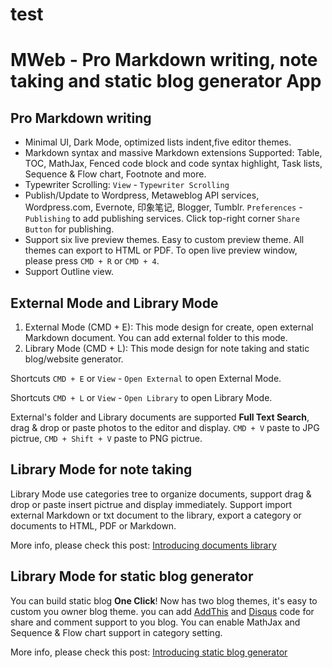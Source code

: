 # test

# MWeb - Pro Markdown writing, note taking and static blog generator App

## Pro Markdown writing

* Minimal UI, Dark Mode, optimized lists indent,five editor themes. 
* Markdown syntax and massive Markdown extensions Supported: Table, TOC, MathJax, Fenced code block and code syntax highlight, Task lists, Sequence & Flow chart, Footnote and more.
* Typewriter Scrolling: `View` - `Typewriter Scrolling`
* Publish/Update to Wordpress, Metaweblog API services, Wordpress.com, Evernote, 印象笔记, Blogger,  Tumblr. `Preferences` -   `Publishing` to add publishing services. Click top-right corner `Share Button` for publishing.
* Support six live preview themes. Easy to custom preview theme. All themes can export to HTML or PDF. To open live preview window, please press `CMD + R` or `CMD + 4`. 
* Support Outline view.

## External Mode and Library Mode

1. External Mode (CMD + E): This mode design for create, open external Markdown document. You can add external folder to this mode.
2. Library Mode (CMD + L): This mode design for note taking and static blog/website generator. 

Shortcuts `CMD + E` or `View` - `Open External` to open External Mode.

Shortcuts `CMD + L` or `View` - `Open Library` to open Library Mode.

External's folder and Library documents are supported **Full Text Search**, drag &amp; drop or paste photos to the editor and display. `CMD + V` paste to JPG pictrue, `CMD + Shift + V` paste to PNG pictrue.


## Library Mode for note taking

Library Mode use categories tree to organize documents, support drag &amp; drop or paste insert pictrue and display immediately. Support import external Markdown or txt document to the library, export a category or documents to HTML, PDF or Markdown.

More info, please check this post: [Introducing documents library](http://www.mweb.im/mweb-document-library.html)


## Library Mode for static blog generator

You can build static blog **One Click**! Now has two blog themes, it's easy to custom you owner blog theme. you can add [AddThis](http://www.addthis.com/) and [Disqus](http://www.disqus.com) code for share and comment support to you blog. You can enable MathJax and Sequence & Flow chart support in category setting.

More info, please check this post: [Introducing static blog generator](http://www.mweb.im/mweb-static-blog-generator.html)

